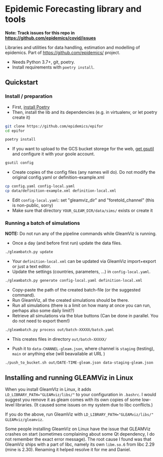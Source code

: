# Epidemic Forecasting library and tools

**Note: Track issues for this repo in https://github.com/epidemics/covid/issues**

Libraries and utilities for data handling, estimation and modelling of epidemics. Part of https://github.com/epidemics/ project.

* Needs Python 3.7+, git, poetry.
* Install requirements with `poetry install`.

## Quickstart

### Install / preparation

* First, [install Poetry](https://python-poetry.org/docs/#installation)
* Then, install the lib and its dependencies (e.g. in virtualenv, or let poetry create it)
  
```sh
git clone https://github.com/epidemics/epifor
cd epifor

poetry install
```

* If you want to upload to the GCS bucket storege for the web, [get gsutil](https://cloud.google.com/storage/docs/gsutil_install) and configure it with your goole account.

```sh
gsutil config
```

* Create copies of the config files (any names will do). Do not modify the original config.yaml or definition-example.xml

```sh
cp config.yaml config-local.yaml
cp data/definition-example.xml definition-local.xml
```

* Edit `config-local.yaml`: set "gleamviz_dir" and "foretold_channel" (this is non-public, sorry)
* Make sure that directory `YOUR_GLEAM_DIR/data/sims/` exists or create it

### Running a batch of simulations

**NOTE:** Do not run any of the pipeline commands while GleamViz is running.

* Once a day (and before first run) update the data files.

```sh
./gleambatch.py update
```

* Your `definition-local.xml` can be updated via GleamViz import+export or just a text editor.
* Update the settings (countries, parameters, ...) in `config-local.yaml`.

```sh
./gleambatch.py generate config-local.yaml definition-local.xml
```

* Copy-paste the path of the created batch-file (or the suggested command).
* Run GleamViz, all the created simulations should be there.
* Run all simulations (there is a limit on how many at once you can run, perhaps also some daily limit?)
* Retrieve all simulations via the blue buttons (Can be done in parallel. You do not need to export them!)

```sh
./gleambatch.py process out/batch-XXXXX/batch.yaml
```

* This creates files in directory `out/batch-XXXXX/`

* Push it to `data-CHANNEL-gleam.json`, where channel is `staging` (testing), `main` or anything else (will beavailable at URL )

```sh
./push_to_bucket.sh out/DATE-TIME-gleam.json data-staging-gleam.json
```

## Installing and running GLEAMViz in Linux

When you install GleamVIz in Linux, it adds `LD_LIBRARY_PATH="GLEAMviz/libs/"` to your configuration in `.bashrc`.
I would suggest you remove it as gleam comes with its own copies of some low-level libraries.
(It caused some issues on my system due to libc conflicts.)

If you do the above, run GleamViz with `LD_LIBRARY_PATH="GLEAMviz/libs/" GLEAMviz/gleamviz`.

Some people installing GleamViz on Linux have the issue that GLEAMViz crashes on start (sometimes complaining about some Qt dependency, I do not remember the exact error message).
The root cause I found was that GleamViz ships with a part of libc, namely its own `libm.so.6` from libc 2.29 (mine is 2.30). Renaming it helped resolve it for me and Daniel.
